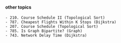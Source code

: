 #### other topics
    - 210. Course Schedule II (Topological Sort)
    - 787. Cheapest Flights Within K Stops (Dijkstra)
    - 207. Course Schedule (Topological Sort)
    - 785. Is Graph Bipartite? (Graph) 
    - 743. Network Delay Time (Dijkstra)
